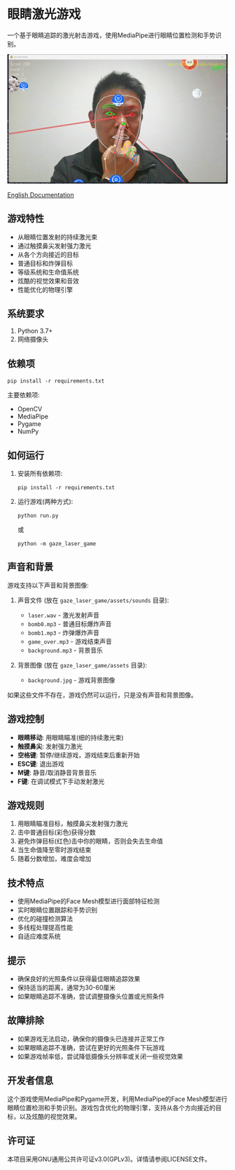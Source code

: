 # 眼睛激光游戏

一个基于眼睛追踪的激光射击游戏，使用MediaPipe进行眼睛位置检测和手势识别。

![眼睛激光游戏演示](https://github.com/wangqiqi/interesting_assets/raw/main/images/gaze_laser_game1.png)

[English Documentation](README.md)

## 游戏特性

- 从眼睛位置发射的持续激光束
- 通过触摸鼻尖发射强力激光
- 从各个方向接近的目标
- 普通目标和炸弹目标
- 等级系统和生命值系统
- 炫酷的视觉效果和音效
- 性能优化的物理引擎

## 系统要求

1. Python 3.7+
2. 网络摄像头

## 依赖项

```
pip install -r requirements.txt
```

主要依赖项:
- OpenCV
- MediaPipe
- Pygame
- NumPy

## 如何运行

1. 安装所有依赖项:
   ```
   pip install -r requirements.txt
   ```

2. 运行游戏(两种方式):
   ```
   python run.py
   ```
   或
   ```
   python -m gaze_laser_game
   ```

## 声音和背景

游戏支持以下声音和背景图像:

1. 声音文件 (放在 `gaze_laser_game/assets/sounds` 目录):
   - `laser.wav` - 激光发射声音
   - `bomb0.mp3` - 普通目标爆炸声音
   - `bomb1.mp3` - 炸弹爆炸声音
   - `game_over.mp3` - 游戏结束声音
   - `background.mp3` - 背景音乐

2. 背景图像 (放在 `gaze_laser_game/assets` 目录):
   - `background.jpg` - 游戏背景图像

如果这些文件不存在，游戏仍然可以运行，只是没有声音和背景图像。

## 游戏控制

- **眼睛移动**: 用眼睛瞄准(细的持续激光束)
- **触摸鼻尖**: 发射强力激光
- **空格键**: 暂停/继续游戏，游戏结束后重新开始
- **ESC键**: 退出游戏
- **M键**: 静音/取消静音背景音乐
- **F键**: 在调试模式下手动发射激光

## 游戏规则

1. 用眼睛瞄准目标，触摸鼻尖发射强力激光
2. 击中普通目标(彩色)获得分数
3. 避免炸弹目标(红色)击中你的眼睛，否则会失去生命值
4. 当生命值降至零时游戏结束
5. 随着分数增加，难度会增加

## 技术特点

- 使用MediaPipe的Face Mesh模型进行面部特征检测
- 实时眼睛位置跟踪和手势识别
- 优化的碰撞检测算法
- 多线程处理提高性能
- 自适应难度系统

## 提示

- 确保良好的光照条件以获得最佳眼睛追踪效果
- 保持适当的距离，通常为30-60厘米
- 如果眼睛追踪不准确，尝试调整摄像头位置或光照条件

## 故障排除

- 如果游戏无法启动，确保你的摄像头已连接并正常工作
- 如果眼睛追踪不准确，尝试在更好的光照条件下玩游戏
- 如果游戏帧率低，尝试降低摄像头分辨率或关闭一些视觉效果

## 开发者信息

这个游戏使用MediaPipe和Pygame开发，利用MediaPipe的Face Mesh模型进行眼睛位置检测和手势识别。游戏包含优化的物理引擎，支持从各个方向接近的目标，以及炫酷的视觉效果。

## 许可证

本项目采用GNU通用公共许可证v3.0(GPLv3)。详情请参阅LICENSE文件。 